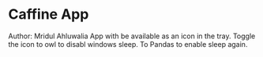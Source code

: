 # Caffine App
Author: Mridul Ahluwalia
App with be available as an icon in the tray. Toggle the icon to owl to disabl windows sleep. To Pandas to enable sleep again.
